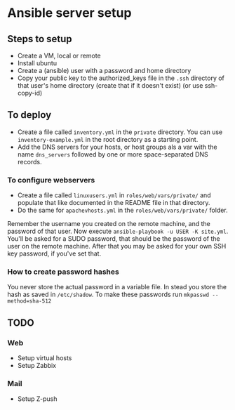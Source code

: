 # Ansible server setup

## Steps to setup
- Create a VM, local or remote
- Install ubuntu
- Create a (ansible) user with a password and home directory
- Copy your public key to the authorized_keys file in the `.ssh` directory of that user's home directory (create that if it doesn't exist) (or use ssh-copy-id)

## To deploy

- Create a file called `inventory.yml` in the `private` directory. You can use `inventory-example.yml` in the root directory as a starting point.
- Add the DNS servers for your hosts, or host groups als a var with the name `dns_servers` followed by one or more space-separated DNS records.

### To configure webservers

- Create a file called `linuxusers.yml` in `roles/web/vars/private/` and populate that like documented in the README file in that directory.
- Do the same for `apachevhosts.yml` in the `roles/web/vars/private/` folder.

Remember the username you created on the remote machine, and the password of that user. Now execute `ansible-playbook -u USER -K site.yml`. 
You'll be asked for a SUDO password, that should be the password of the user on the remote machine. After that you may be asked for your own SSH key password, if you've set that.

### How to create password hashes

You never store the actual password in a variable file. In stead you store the hash as saved in `/etc/shadow`. To make these passwords run `mkpasswd --method=sha-512`

## TODO

### Web
- Setup virtual hosts
- Setup Zabbix
### Mail
- Setup Z-push
